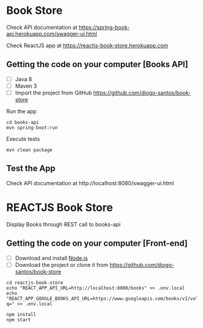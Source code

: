 # Book Store
Check API documentation at https://spring-book-api.herokuapp.com/swagger-ui.html

Check ReactJS app at https://reactjs-book-store.herokuapp.com

## Getting the code on your computer [Books API]
- [ ] Java 8
- [ ] Maven 3
- [ ] Import the project from GitHub https://github.com/diogo-santos/book-store

Run the app
```
cd books-api
mvn spring-boot:run
```

Execute tests
```
mvn clean package
```

## Test the App
Check API documentation at http://localhost:8080/swagger-ui.html

# REACTJS Book Store
Display Books through REST call to books-api

## Getting the code on your computer [Front-end]
- [ ] Download and install <a href="https://nodejs.org/en/download/" target="_blank">Node.js</a>
- [ ] Download the project or clone it from https://github.com/diogo-santos/book-store
```
cd reactjs-book-store
echo "REACT_APP_API_URL=http://localhost:8080/books" >> .env.local
echo "REACT_APP_GOOGLE_BOOKS_API_URL=https://www.googleapis.com/books/v1/volumes?q=" >> .env.local
```
```
npm install
npm start
```
